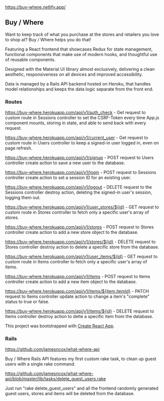 https://buy-where.netlify.app/

## Buy / Where

Want to keep track of what you purchase at the stores and retailers you love to shop at? Buy / Where helps you do that! 

Featuring a React frontend that showcases Redux for state management, functional components that make use of modern hooks, and thoughtful use of reusable components. 

Designed with the Material UI library almost exclusively, delivering a clean aesthetic, responsiveness on all devices and improved accessibility.

Data is managed by a Rails API backend hosted on Heroku, that handles model relationships and keeps the data logic separate from the front end. 

### Routes

https://buy-where.herokuapp.com/api/v1/auth_check - Get request to custom route in Sessions controller to set the CSRF-Token every time App.js component mounts, storing in state, and able to send back with every request.

https://buy-where.herokuapp.com/api/v1/current_user -  Get request to custom route in Users controller to keep a signed-in user logged in, even on page refresh.

https://buy-where.herokuapp.com/api/v1/signup -  POST request to Users controller create action to save a new user to the database.

https://buy-where.herokuapp.com/api/v1/login - POST request to Sessions controller create action to set a session ID for an existing user.

https://buy-where.herokuapp.com/api/v1/logout - DELETE request to the Sessions controller destroy action, deleting the signed-in user's session, logging them out.

https://buy-where.herokuapp.com/api/v1/user_stores/${id} - GET request to custom route in Stores controller to fetch only a specific user's array of stores.

https://buy-where.herokuapp.com/api/v1/stores - POST request to Stores controller create action to add a new store object to the database.

https://buy-where.herokuapp.com/api/v1/stores/${id} - DELETE request to Stores controller destroy action to delete a specific store from the database.

https://buy-where.herokuapp.com/api/v1/user_items/${id} - GET request to custom route in Items controller to fetch only a specific user's array of items.

https://buy-where.herokuapp.com/api/v1/items - POST request to Items controller create action to add a new item object to the database.

https://buy-where.herokuapp.com/api/v1/items/${item.itemId} - PATCH request to Items controller update action to change a item's "complete" status to true or false.

https://buy-where.herokuapp.com/api/v1/items/${id} - DELETE request to Items controller destroy action to delte a specific item from the database.

This project was bootstrapped with [Create React App](https://github.com/facebook/create-react-app).

### Rails

https://github.com/jamesncox/what-where-api

Buy / Where Rails API features my first custom rake task, to clean up guest users with a single rake command.

https://github.com/jamesncox/what-where-api/blob/master/lib/tasks/delete_guest_users.rake

Just run "rake delete_guest_users" and all the frontend randomly generated guest users, stores and items will be deleted from the database.